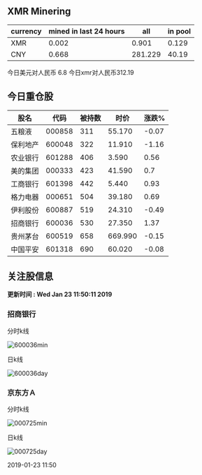 ## XMR Minering

|currency|mined in last 24 hours|all|in pool|
|---|---|---|---|
|XMR|0.002|0.901|0.129|
|CNY|0.668|281.229|40.19|

今日美元对人民币 6.8	今日xmr对人民币312.19


## 今日重仓股 

|股名|代码|被持数|时价|涨跌%|
|---|---|---|---|---|
|五粮液|000858|311|55.170|-0.07|
|保利地产|600048|322|11.910|-1.16|
|农业银行|601288|406|3.590|0.56|
|美的集团|000333|423|41.590|0.7|
|工商银行|601398|442|5.440|0.93|
|格力电器|000651|504|39.180|0.69|
|伊利股份|600887|519|24.310|-0.49|
|招商银行|600036|530|27.350|1.37|
|贵州茅台|600519|658|669.990|-0.15|
|中国平安|601318|690|60.020|-0.08|

## 关注股信息
**更新时间 : Wed Jan 23 11:50:11 2019**
### 招商银行 
分时k线

![600036min](http://image.sinajs.cn/newchart/min/n/sh600036.gif)

日k线

![600036day](http://image.sinajs.cn/newchart/daily/n/sh600036.gif)

### 京东方Ａ 
分时k线

![000725min](http://image.sinajs.cn/newchart/min/n/sz000725.gif)

日k线

![000725day](http://image.sinajs.cn/newchart/daily/n/sz000725.gif)

2019-01-23 11:50